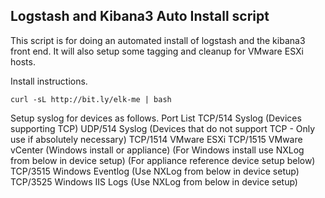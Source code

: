 Logstash and Kibana3 Auto Install script
----------------------------------------

This script is for doing an automated install of logstash and the kibana3 front end. It will also setup some tagging and cleanup for VMware ESXi hosts.

Install instructions.
```
curl -sL http://bit.ly/elk-me | bash
```

Setup syslog for devices as follows.
Port List
TCP/514 Syslog (Devices supporting TCP)
UDP/514 Syslog (Devices that do not support TCP - Only use if absolutely necessary)
TCP/1514 VMware ESXi
TCP/1515 VMware vCenter (Windows install or appliance) (For Windows install use NXLog from below in device setup) (For appliance reference device setup below)
TCP/3515 Windows Eventlog (Use NXLog from below in device setup)
TCP/3525 Windows IIS Logs (Use NXLog from below in device setup)
